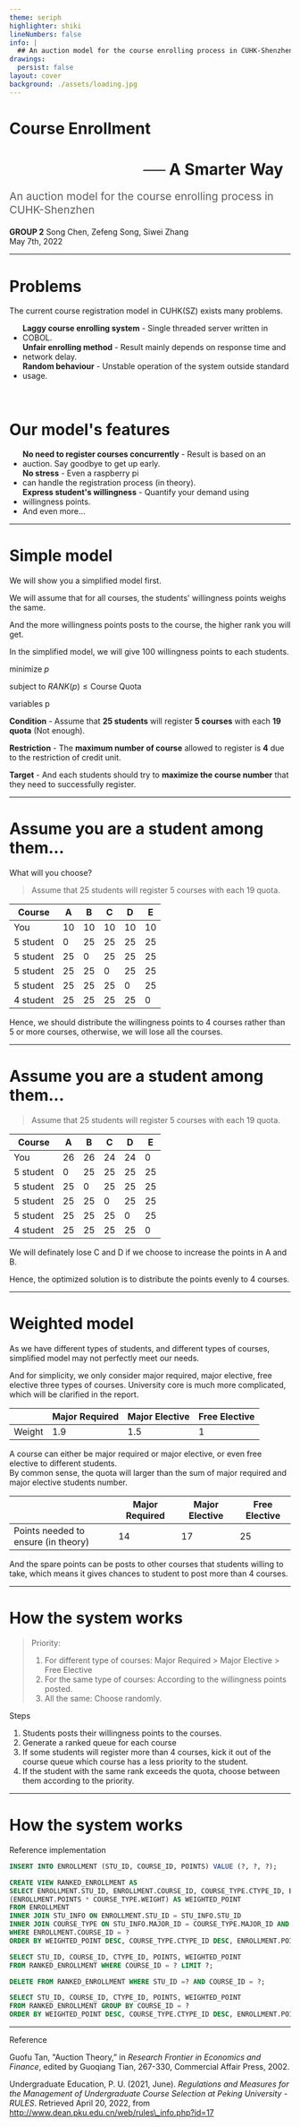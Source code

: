 ```yaml
---
theme: seriph
highlighter: shiki
lineNumbers: false
info: |
  ## An auction model for the course enrolling process in CUHK-Shenzhen
drawings:
  persist: false
layout: cover
background: ./assets/loading.jpg
---
```


<h1 class="pri-title"> Course Enrollment </h1>

<h1 class="sec-title"> ── A Smarter Way </h1>

<p class="thi-title">An auction model for the course enrolling process in CUHK-Shenzhen</p>

<div class="abs-bl mx-14 my-12 flex">
  <div class="ml-3 flex flex-col text-left">
    <div><b>GROUP 2</b> Song Chen, Zefeng Song, Siwei Zhang</div>
    <div class="text-sm opacity-50">May 7th, 2022</div>
  </div>
</div>

<style>
.pri-title {
  margin-right: 240px;
}
.sec-title {
  margin-left: 240px;
}
.thi-title {
  opacity: 0.7;
  font-size: 1.2rem;
}
</style>

---

# Problems

The current course registration model in CUHK(SZ) exists many problems.

- <OouiNetworkOff class="ib" /> **Laggy course enrolling system** - Single threaded server written in COBOL. 
- <MdiScaleUnbalanced class="ib" /> **Unfair enrolling method** - Result mainly depends on response time and network delay.
- <FadRandom1dice class="ib" /> **Random behaviour** - Unstable operation of the system outside standard usage.

<br>

<v-click>

# Our model's features

- <IcBaselineAutoAwesome class="ib" /> **No need to register courses concurrently** - Result is based on an auction. Say goodbye to get up early.
- <IcBaselineAutoAwesome class="ib" /> **No stress** - Even a raspberry pi <SimpleIconsRaspberrypi class="ib"/> can handle the registration process (in theory).
- <IcBaselineAutoAwesome class="ib" /> **Express student's willingness** - Quantify your demand using willingness points.
- <IcBaselineAutoAwesome class="ib" /> And even more...

</v-click>

<style>
.ib {
  display: inline-block;
}
</style>

---

# Simple model

We will show you a simplified model first.

We will assume that for all courses, the students' willingness points weighs the same. 

And the more willingness points posts to the course, the higher rank you will get.

In the simplified model, we will give 100 willingness points to each students.

<div class="flex justify-center">

<div>

minimize $p$

subject to $RANK(p) \leq \text{Course Quota}$

variables p

</div>

</div>

**Condition** - Assume that **25 students** will register **5 courses** with each **19 quota** (Not enough).

**Restriction** - The **maximum number of course** allowed to register is **4** due to the restriction of credit unit.

**Target** - And each students should try to **maximize the course number** that they need to successfully register.

---

# Assume you are a student among them...

What will you choose?

> Assume that 25 students will register 5 courses with each 19 quota.

| Course    | A    | B    | C    | D    | E    |
| ------    | ---- | ---- | ---- | ---- | ---- |
| You       | 10   | 10   | 10   | 10   | 10   |
| 5 student | 0    | 25   | 25   | 25   | 25   |
| 5 student | 25   | 0    | 25   | 25   | 25   |
| 5 student | 25   | 25   | 0    | 25   | 25   |
| 5 student | 25   | 25   | 25   | 0    | 25   |
| 4 student | 25   | 25   | 25   | 25   | 0    |

<v-click>

Hence, we should distribute the willingness points to 4 courses rather than 5 or more courses, otherwise, we will lose all the courses.

</v-click>

---

# Assume you are a student among them...

> Assume that 25 students will register 5 courses with each 19 quota.

| Course    | A    | B    | C    | D    | E    |
| --------- | ---- | ---- | ---- | ---- | ---- |
| You       | 26   | 26   | 24   | 24   | 0    |
| 5 student | 0    | 25   | 25   | 25   | 25   |
| 5 student | 25   | 0    | 25   | 25   | 25   |
| 5 student | 25   | 25   | 0    | 25   | 25   |
| 5 student | 25   | 25   | 25   | 0    | 25   |
| 4 student | 25   | 25   | 25   | 25   | 0    |

<v-click>

We will definately lose C and D if we choose to increase the points in A and B.

Hence, the optimized solution is to distribute the points evenly to 4 courses.

</v-click>

---

# Weighted model

As we have different types of students, and different types of courses, simplified model may not perfectly meet our needs.

And for simplicity, we only consider major required, major elective, free elective three types of courses. University core is much more complicated, which will be clarified in the report.

|        | Major Required | Major Elective | Free Elective |
| ------ | -------------- | -------------- | ------------- |
| Weight | 1.9            | 1.5            | 1             |

<p class="magrin-bottom-0">A course can either be major required or major elective, or even free elective to different students.</p>

<p class="magrin-top-0">By common sense, the quota will larger than the sum of major required and major elective students number.</p>

|                                     | Major Required | Major Elective | Free Elective |
| ----------------------------------- | -------------- | -------------- | ------------- |
| Points needed to ensure (in theory) | 14             | 17             | 25            |

<p class="magrin-top-0">And the spare points can be posts to other courses that students willing to take, which means it gives chances to student to post more than 4 courses.</p>

<style>
.magrin-top-0 {
  margin-top: 0;
}
.magrin-bottom-0 {
  margin-bottom: 0;
}
</style>

---

# How the system works

>   Priority:
>   1. For different type of courses: Major Required > Major Elective > Free Elective
>   2. For the same type of courses: According to the willingness points posted.
>   3. All the same: Choose randomly.

Steps

1. Students posts their willingness points to the courses.
2. Generate a ranked queue for each course
3. If some students will register more than 4 courses, kick it out of the course queue which course has a less priority to the student.
4. If the student with the same rank exceeds the quota, choose between them according to the priority.

---

# How the system works

Reference implementation

```sql
INSERT INTO ENROLLMENT (STU_ID, COURSE_ID, POINTS) VALUE (?, ?, ?);
```

```sql
CREATE VIEW RANKED_ENROLLMENT AS
SELECT ENROLLMENT.STU_ID, ENROLLMENT.COURSE_ID, COURSE_TYPE.CTYPE_ID, ENROLLMENT.POINTS, 
(ENROLLMENT.POINTS * COURSE_TYPE.WEIGHT) AS WEIGHTED_POINT 
FROM ENROLLMENT 
INNER JOIN STU_INFO ON ENROLLMENT.STU_ID = STU_INFO.STU_ID
INNER JOIN COURSE_TYPE ON STU_INFO.MAJOR_ID = COURSE_TYPE.MAJOR_ID AND ENROLLMENT.COURSE_ID = COURSE_TYPE.COURSE_ID
WHERE ENROLLMENT.COURSE_ID = ?
ORDER BY WEIGHTED_POINT DESC, COURSE_TYPE.CTYPE_ID DESC, ENROLLMENT.POINTS DESC;
```

```sql
SELECT STU_ID, COURSE_ID, CTYPE_ID, POINTS, WEIGHTED_POINT 
FROM RANKED_ENROLLMENT WHERE COURSE_ID = ? LIMIT ?;
```
```sql
DELETE FROM RANKED_ENROLLMENT WHERE STU_ID =? AND COURSE_ID = ?;
```

```sql
SELECT STU_ID, COURSE_ID, CTYPE_ID, POINTS, WEIGHTED_POINT 
FROM RANKED_ENROLLMENT GROUP BY COURSE_ID = ? 
ORDER BY WEIGHTED_POINT DESC, COURSE_TYPE.CTYPE_ID DESC, ENROLLMENT.POINTS DESC LIMIT ?;
```

---

Reference

Guofu Tan, "Auction Theory,” in *Research Frontier in Economics and Finance*, edited by Guoqiang Tian, 267-330, Commercial Affair Press, 2002.

Undergraduate Education, P. U. (2021, June). *Regulations and Measures for the Management of Undergraduate Course Selection at Peking University - RULES*. Retrieved April 20, 2022, from http://www.dean.pku.edu.cn/web/rules\_info.php?id=17
